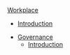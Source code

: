  [Workplace](#workplace)
 - [Introduction](readme.md)

  * [Governance](governance)
    + [Introduction](/governance/readme.md)

